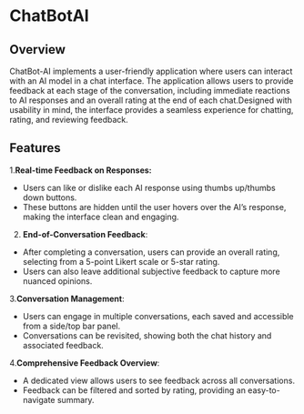 # ChatBotAI

## Overview

ChatBot-AI implements a user-friendly application where users can interact with an AI model in a chat interface. The application allows users to provide feedback at each stage of the conversation, including immediate reactions to AI responses and an overall rating at the end of each chat.Designed with usability in mind, the interface provides a seamless experience for chatting, rating, and reviewing feedback.

## Features
1.**Real-time Feedback on Responses:**<br>
- Users can like or dislike each AI response using thumbs up/thumbs down buttons.<br>
- These buttons are hidden until the user hovers over the AI’s response, making the interface clean and engaging.

2. **End-of-Conversation Feedback**:<br>
- After completing a conversation, users can provide an overall rating, selecting from a 5-point Likert scale or 5-star rating.<br>
- Users can also leave additional subjective feedback to capture more nuanced opinions.

3.**Conversation Management**:<br>
- Users can engage in multiple conversations, each saved and accessible from a side/top bar panel.<br>
- Conversations can be revisited, showing both the chat history and associated feedback.<br>

4.**Comprehensive Feedback Overview**:<br>
- A dedicated view allows users to see feedback across all conversations.<br>
- Feedback can be filtered and sorted by rating, providing an easy-to-navigate summary.
